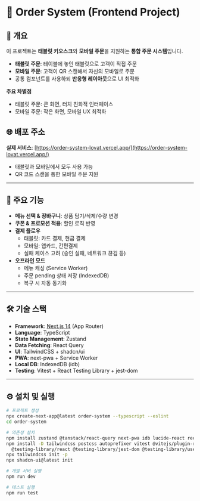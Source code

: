 # 📌 Order System (Frontend Project)

## 📖 개요

이 프로젝트는 **태블릿 키오스크**와 **모바일 주문**을 지원하는 **통합 주문 시스템**입니다.

- **태블릿 주문**: 테이블에 놓인 태블릿으로 고객이 직접 주문
- **모바일 주문**: 고객이 QR 스캔해서 자신의 모바일로 주문
- 공통 컴포넌트를 사용하되 **반응형 레이아웃**으로 UI 최적화

**주요 차별점**

- 태블릿 주문: 큰 화면, 터치 친화적 인터페이스
- 모바일 주문: 작은 화면, 모바일 UX 최적화

## 🌐 배포 주소

**실제 서비스**: [https://order-system-lovat.vercel.app/](https://order-system-lovat.vercel.app/)

- 태블릿과 모바일에서 모두 사용 가능
- QR 코드 스캔을 통한 모바일 주문 지원

---

## 🚀 주요 기능

- **메뉴 선택 & 장바구니**: 상품 담기/삭제/수량 변경
- **쿠폰 & 프로모션 적용**: 할인 로직 반영
- **결제 플로우**
  - 태블릿: 카드 결제, 현금 결제
  - 모바일: 앱카드, 간편결제
  - 실패 케이스 고려 (승인 실패, 네트워크 끊김 등)
- **오프라인 모드**
  - 메뉴 캐싱 (Service Worker)
  - 주문 pending 상태 저장 (IndexedDB)
  - 복구 시 자동 동기화

---

## 🛠️ 기술 스택

- **Framework**: [Next.js 14](https://nextjs.org/) (App Router)
- **Language**: TypeScript
- **State Management**: Zustand
- **Data Fetching**: React Query
- **UI**: TailwindCSS + shadcn/ui
- **PWA**: next-pwa + Service Worker
- **Local DB**: IndexedDB (idb)
- **Testing**: Vitest + React Testing Library + jest-dom

---

## ⚙️ 설치 및 실행

```bash
# 프로젝트 생성
npx create-next-app@latest order-system --typescript --eslint
cd order-system

# 의존성 설치
npm install zustand @tanstack/react-query next-pwa idb lucide-react recharts
npm install -D tailwindcss postcss autoprefixer vitest @vitejs/plugin-react jsdom \
  @testing-library/react @testing-library/jest-dom @testing-library/user-event @types/jest
npx tailwindcss init -p
npx shadcn-ui@latest init

# 개발 서버 실행
npm run dev

# 테스트 실행
npm run test
```
